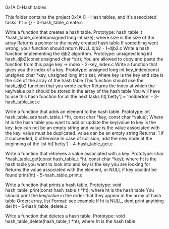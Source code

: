 0x1A C-Hash tables

This folder contains the project 0x1A C - Hash tables, and it's associated tasks:
ht = {} - 0-hash_table_create.c

Write a function that creates a hash table.
Prototype: hash_table_t *hash_table_create(unsigned long int size);
where size is the size of the array
Returns a pointer to the newly created hash table
If something went wrong, your function should return NULL
djb2 - 1-djb2.c
Write a hash function implementing the djb2 algorithm.
Prototype: unsigned long int hash_djb2(const unsigned char *str);
You are allowed to copy and paste the function from this page
key -> index - 2-key_index.c
Write a function that gives you the index of a key.
Prototype: unsigned long int key_index(const unsigned char *key, unsigned long int size);
where key is the key
and size is the size of the array of the hash table
This function should use the hash_djb2 function that you wrote earlier
Returns the index at which the key/value pair should be stored in the array of the hash table
You will have to use this hash function for all the next tasks
ht['betty'] = 'holberton' - 3-hash_table_set.c

Write a function that adds an element to the hash table.
Prototype: int hash_table_set(hash_table_t *ht, const char *key, const char *value);
Where ht is the hash table you want to add or update the key/value to
key is the key. key can not be an empty string
and value is the value associated with the key. value must be duplicated. value can be an empty string
Returns: 1 if it succeeded, 0 otherwise
In case of collision, add the new node at the beginning of the list
ht['betty'] - 4-hash_table_get.c

Write a function that retrieves a value associated with a key.
Prototype: char *hash_table_get(const hash_table_t *ht, const char *key);
where ht is the hash table you want to look into
and key is the key you are looking for
Returns the value associated with the element, or NULL if key couldnt be found
print(ht) - 5-hash_table_print.c

Write a function that prints a hash table.
Prototype: void hash_table_print(const hash_table_t *ht);
where ht is the hash table
You should print the key/value in the order that they appear in the array of hash table
Order: array, list
Format: see example
If ht is NULL, dont print anything
del ht - 6-hash_table_delete.c

Write a function that deletes a hash table.
Prototype: void hash_table_delete(hash_table_t *ht);
where ht is the hash table
